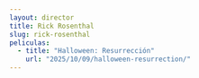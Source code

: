 ```yaml
---
layout: director
title: Rick Rosenthal
slug: rick-rosenthal
peliculas:
  - title: "Halloween: Resurrección"
    url: "2025/10/09/halloween-resurrection/"
---
```

